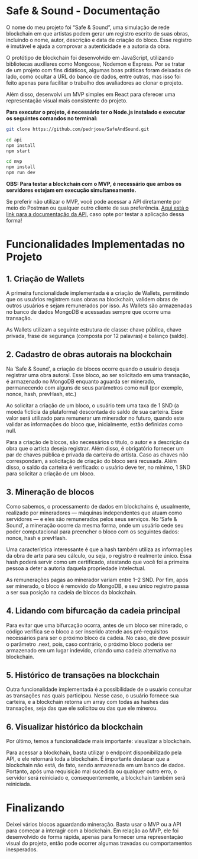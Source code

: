 # Safe & Sound - Documentação
O nome do meu projeto foi “Safe & Sound”, uma simulação de rede blockchain em que artistas podem gerar um registro escrito de suas obras, incluindo o nome, autor, descrição e data de criação do bloco. Esse registro é imutável e ajuda a comprovar a autenticidade e a autoria da obra.

O protótipo de blockchain foi desenvolvido em JavaScript, utilizando bibliotecas auxiliares como Mongoose, Nodemon e Express. Por se tratar de um projeto com fins didáticos, algumas boas práticas foram deixadas de lado, como ocultar a URL do banco de dados, entre outras, mas isso foi feito apenas para facilitar o trabalho dos avaliadores ao clonar o projeto.

Além disso, desenvolvi um MVP simples em React para oferecer uma representação visual mais consistente do projeto.

**Para executar o projeto, é necessário ter o Node.js instalado e executar os seguintes comandos no terminal:**

```bash
git clone https://github.com/pedrjose/SafeAndSound.git

cd api
npm install
npm start

cd mvp
npm install
npm run dev
```

**OBS: Para testar a blockchain com o MVP, é necessário que ambos os servidores estejam em execução simultaneamente.**

Se preferir não utilizar o MVP, você pode acessar a API diretamente por meio do Postman ou qualquer outro cliente de sua preferência. [Aqui está o link para a documentação da API](https://documenter.getpostman.com/view/28866924/2sAYHxn4K2), caso opte por testar a aplicação dessa forma!

# Funcionalidades Implementadas no Projeto
## 1. Criação de Wallets
A primeira funcionalidade implementada é a criação de Wallets, permitindo que os usuários registrem suas obras na blockchain, validem obras de outros usuários e sejam remunerados por isso. As Wallets são armazenadas no banco de dados MongoDB e acessadas sempre que ocorre uma transação.

As Wallets utilizam a seguinte estrutura de classe: chave pública, chave privada, frase de segurança (composta por 12 palavras) e balanço (saldo).

## 2. Cadastro de obras autorais na blockchain
Na ‘Safe & Sound’, a criação de blocos ocorre quando o usuário deseja registrar uma obra autoral. Esse bloco, ao ser solicitado em uma transação, é armazenado no MongoDB enquanto aguarda ser minerado, permanecendo com alguns de seus parâmetros como null (por exemplo, nonce, hash, prevHash, etc.)

Ao solicitar a criação de um bloco, o usuário tem uma taxa de 1 SND (a moeda fictícia da plataforma) descontada do saldo de sua carteira. Esse valor será utilizado para remunerar um minerador no futuro, quando este validar as informações do bloco que, inicialmente, estão definidas como null.

Para a criação de blocos, são necessários o título, o autor e a descrição da obra que o artista deseja registrar. Além disso, é obrigatório fornecer um par de chaves pública e privada da carteira do artista. Caso as chaves não correspondam, a solicitação de criação do bloco será recusada. Além disso, o saldo da carteira é verificado: o usuário deve ter, no mínimo, 1 SND para solicitar a criação de um bloco.

## 3. Mineração de blocos
Como sabemos, o processamento de dados em blockchains é, usualmente, realizado por mineradores — máquinas independentes que atuam como servidores — e eles são remunerados pelos seus serviços. No ‘Safe & Sound’, a mineração ocorre da mesma forma, onde um usuário cede seu poder computacional para preencher o bloco com os seguintes dados: nonce, hash e prevHash.

Uma característica interessante é que a hash também utiliza as informações da obra de arte para seu cálculo, ou seja, o registro é realmente único. Essa hash poderá servir como um certificado, atestando que você foi a primeira pessoa a deter a autoria daquela propriedade intelectual.

As remunerações pagas ao minerador variam entre 1–2 SND. Por fim, após ser minerado, o bloco é removido do MongoDB, e seu único registro passa a ser sua posição na cadeia de blocos da blockchain.

## 4. Lidando com bifurcação da cadeia principal
Para evitar que uma bifurcação ocorra, antes de um bloco ser minerado, o código verifica se o bloco a ser inserido atende aos pré-requisitos necessários para ser o próximo bloco da cadeia. No caso, ele deve possuir o parâmetro .next, pois, caso contrário, o próximo bloco poderia ser armazenado em um lugar indevido, criando uma cadeia alternativa na blockchain.

## 5. Histórico de transações na blockchain
Outra funcionalidade implementada é a possibilidade de o usuário consultar as transações nas quais participou. Nesse caso, o usuário fornece sua carteira, e a blockchain retorna um array com todas as hashes das transações, seja das que ele solicitou ou das que ele minerou.

## 6. Visualizar histórico da blockchain
Por último, temos a funcionalidade mais importante: visualizar a blockchain.

Para acessar a blockchain, basta utilizar o endpoint disponibilizado pela API, e ele retornará toda a blockchain. É importante destacar que a blockchain não está, de fato, sendo armazenada em um banco de dados. Portanto, após uma requisição mal sucedida ou qualquer outro erro, o servidor será reiniciado e, consequentemente, a blockchain também será reiniciada.

# Finalizando
Deixei vários blocos aguardando mineração. Basta usar o MVP ou a API para começar a interagir com a blockchain. Em relação ao MVP, ele foi desenvolvido de forma rápida, apenas para fornecer uma representação visual do projeto, então pode ocorrer algumas travadas ou comportamentos inesperados.
